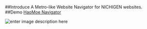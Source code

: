 ##Introduce
A Metro-like Website Navigator for NICHIGEN websites.
##Demo
[HaoMoe Navigator](http://moe.kaedea.com/)

![enter image description here](https://lh3.googleusercontent.com/-VW8w3UnFrOc/VYUo8ZvQrCI/AAAAAAAABEk/uE5TCCgAlV0/s800/moenavigator.png "moenavigator.png")
